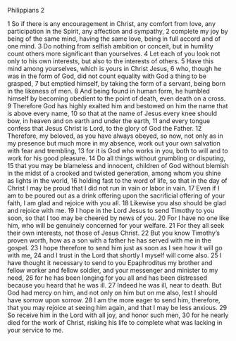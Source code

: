 Philippians 2

1	So if there is any encouragement in Christ, any comfort from love, any participation in the Spirit, any affection and sympathy,
2	complete my joy by being of the same mind, having the same love, being in full accord and of one mind.
3	Do nothing from selfish ambition or conceit, but in humility count others more significant than yourselves.
4	Let each of you look not only to his own interests, but also to the interests of others.
5	Have this mind among yourselves, which is yours in Christ Jesus,
6	who, though he was in the form of God, did not count equality with God a thing to be grasped,
7	but emptied himself, by taking the form of a servant, being born in the likeness of men.
8	And being found in human form, he humbled himself by becoming obedient to the point of death, even death on a cross.
9	Therefore God has highly exalted him and bestowed on him the name that is above every name,
10	so that at the name of Jesus every knee should bow, in heaven and on earth and under the earth,
11	and every tongue confess that Jesus Christ is Lord, to the glory of God the Father.
12	Therefore, my beloved, as you have always obeyed, so now, not only as in my presence but much more in my absence, work out your own salvation with fear and trembling,
13	for it is God who works in you, both to will and to work for his good pleasure.
14	Do all things without grumbling or disputing,
15	that you may be blameless and innocent, children of God without blemish in the midst of a crooked and twisted generation, among whom you shine as lights in the world,
16	holding fast to the word of life, so that in the day of Christ I may be proud that I did not run in vain or labor in vain.
17	Even if I am to be poured out as a drink offering upon the sacrificial offering of your faith, I am glad and rejoice with you all.
18	Likewise you also should be glad and rejoice with me.
19	I hope in the Lord Jesus to send Timothy to you soon, so that I too may be cheered by news of you.
20	For I have no one like him, who will be genuinely concerned for your welfare.
21	For they all seek their own interests, not those of Jesus Christ.
22	But you know Timothy’s proven worth, how as a son with a father he has served with me in the gospel.
23	I hope therefore to send him just as soon as I see how it will go with me,
24	and I trust in the Lord that shortly I myself will come also.
25	I have thought it necessary to send to you Epaphroditus my brother and fellow worker and fellow soldier, and your messenger and minister to my need,
26	for he has been longing for you all and has been distressed because you heard that he was ill.
27	Indeed he was ill, near to death. But God had mercy on him, and not only on him but on me also, lest I should have sorrow upon sorrow.
28	I am the more eager to send him, therefore, that you may rejoice at seeing him again, and that I may be less anxious.
29	So receive him in the Lord with all joy, and honor such men,
30	for he nearly died for the work of Christ, risking his life to complete what was lacking in your service to me.

